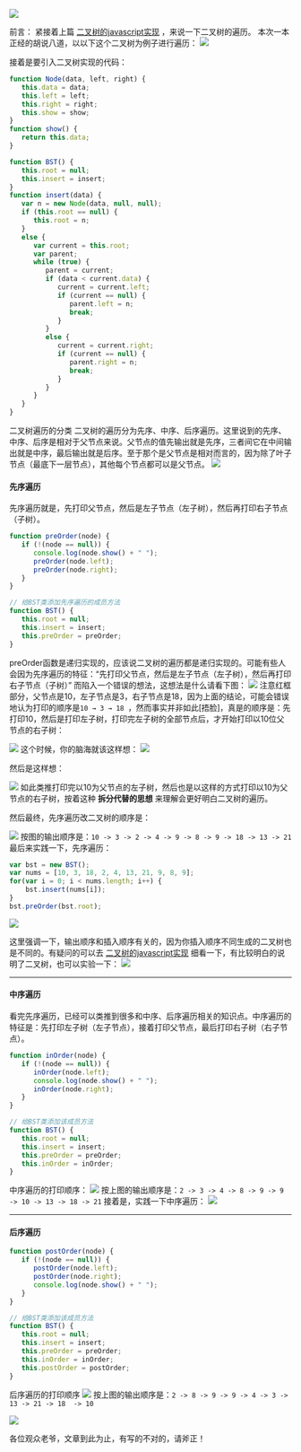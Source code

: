 
![](http://upload-images.jianshu.io/upload_images/2838289-f5a1cf5150caa1ab.png?imageMogr2/auto-orient/strip%7CimageView2/2/w/1240)

前言：
紧接着上篇  [二叉树的javascript实现](http://www.jianshu.com/p/35226880acb2) ，来说一下二叉树的遍历。
本次一本正经的胡说八道，以以下这个二叉树为例子进行遍历：
![](http://upload-images.jianshu.io/upload_images/2838289-3daeb5c545e5c721.png?imageMogr2/auto-orient/strip%7CimageView2/2/w/1240)

接着是要引入二叉树实现的代码：
```js
function Node(data, left, right) {
   this.data = data;
   this.left = left;
   this.right = right;
   this.show = show;
}
function show() {
   return this.data;
}

function BST() {
   this.root = null;
   this.insert = insert;
}
function insert(data) {
   var n = new Node(data, null, null);
   if (this.root == null) {
      this.root = n;
   }
   else {
      var current = this.root;
      var parent;
      while (true) {
         parent = current;
         if (data < current.data) {
            current = current.left;
            if (current == null) {
               parent.left = n;
               break;
            }
         }
         else {
            current = current.right;
            if (current == null) {
               parent.right = n;
               break;
            }
         }
      }
   }
}
```

二叉树遍历的分类
二叉树的遍历分为先序、中序、后序遍历。这里说到的先序、中序、后序是相对于父节点来说。父节点的值先输出就是先序，三者间它在中间输出就是中序，最后输出就是后序。至于那个是父节点是相对而言的，因为除了叶子节点（最底下一层节点），其他每个节点都可以是父节点。
![](http://upload-images.jianshu.io/upload_images/2838289-ba95130e0738830d.png?imageMogr2/auto-orient/strip%7CimageView2/2/w/1240)

#### 先序遍历
先序遍历就是，先打印父节点，然后是左子节点（左子树），然后再打印右子节点（子树）。
```js
function preOrder(node) {
   if (!(node == null)) {
      console.log(node.show() + " ");
      preOrder(node.left);
      preOrder(node.right);
   }
}

// 给BST类添加先序遍历的成员方法
function BST() {
   this.root = null;
   this.insert = insert;
   this.preOrder = preOrder;
}
```
preOrder函数是递归实现的，应该说二叉树的遍历都是递归实现的。可能有些人会因为先序遍历的特征：“先打印父节点，然后是左子节点（左子树），然后再打印右子节点（子树）” 而陷入一个错误的想法，这想法是什么请看下图：
![](http://upload-images.jianshu.io/upload_images/2838289-ce81e216fca99c93.png?imageMogr2/auto-orient/strip%7CimageView2/2/w/1240)
注意红框部分，父节点是10，左子节点是3，右子节点是18，因为上面的结论，可能会错误地认为打印的顺序是`10 → 3 → 18 `，然而事实并非如此[捂脸]，真是的顺序是：先打印10，然后是打印左子树，打印完左子树的全部节点后，才开始打印以10位父节点的右子树：

![](http://upload-images.jianshu.io/upload_images/2838289-123d7b9722e9a43e.png?imageMogr2/auto-orient/strip%7CimageView2/2/w/1240)
这个时候，你的脑海就该这样想：
![](http://upload-images.jianshu.io/upload_images/2838289-07040be1a2a54793.png?imageMogr2/auto-orient/strip%7CimageView2/2/w/1240)

然后是这样想：

![](http://upload-images.jianshu.io/upload_images/2838289-a48c2ac242f3e007.png?imageMogr2/auto-orient/strip%7CimageView2/2/w/1240)
如此类推打印完以10为父节点的左子树，然后也是以这样的方式打印以10为父节点的右子树，按着这种  **拆分代替的思想**  来理解会更好明白二叉树的遍历。

然后最终，先序遍历改二叉树的顺序是：

![](http://upload-images.jianshu.io/upload_images/2838289-4745ead9a13aaa9d.png?imageMogr2/auto-orient/strip%7CimageView2/2/w/1240)
按图的输出顺序是：` 10 -> 3 -> 2 -> 4 -> 9 -> 8 -> 9 -> 18 -> 13 -> 21 `
最后来实践一下，先序遍历：
```js
var bst = new BST();
var nums = [10, 3, 18, 2, 4, 13, 21, 9, 8, 9];
for(var i = 0; i < nums.length; i++) {
    bst.insert(nums[i]);
}
bst.preOrder(bst.root);
```

![](http://upload-images.jianshu.io/upload_images/2838289-f5173b222f16cec8.png?imageMogr2/auto-orient/strip%7CimageView2/2/w/1240)

这里强调一下，输出顺序和插入顺序有关的，因为你插入顺序不同生成的二叉树也是不同的。有疑问的可以去 [二叉树的javascript实现](http://www.jianshu.com/p/35226880acb2) 细看一下，有比较明白的说明了二叉树，也可以实验一下：
![](http://upload-images.jianshu.io/upload_images/2838289-da13ca026775f5e5.png?imageMogr2/auto-orient/strip%7CimageView2/2/w/1240)

-----

#### 中序遍历
看完先序遍历，已经可以类推到很多和中序、后序遍历相关的知识点。中序遍历的特征是：先打印左子树（左子节点），接着打印父节点，最后打印右子树（右子节点）。
```js
function inOrder(node) {
   if (!(node == null)) {
      inOrder(node.left);
      console.log(node.show() + " ");
      inOrder(node.right);
   }
}

// 给BST类添加该成员方法
function BST() {
   this.root = null;
   this.insert = insert;
   this.preOrder = preOrder;
   this.inOrder = inOrder;
}
```
中序遍历的打印顺序：
![](http://upload-images.jianshu.io/upload_images/2838289-c4b8e6b205daf67e.png?imageMogr2/auto-orient/strip%7CimageView2/2/w/1240)
按上图的输出顺序是：` 2 -> 3 -> 4 -> 8 -> 9 -> 9 -> 10 -> 13 -> 18 -> 21 `
接着是，实践一下中序遍历：
![](http://upload-images.jianshu.io/upload_images/2838289-f7147d8e222cc77c.png?imageMogr2/auto-orient/strip%7CimageView2/2/w/1240)

-------

#### 后序遍历
```js
function postOrder(node) {
   if (!(node == null)) {
      postOrder(node.left);
      postOrder(node.right);
      console.log(node.show() + " ");
   }
}

// 给BST类添加该成员方法
function BST() {
   this.root = null;
   this.insert = insert;
   this.preOrder = preOrder;
   this.inOrder = inOrder;
   this.postOrder = postOrder;
}
```
后序遍历的打印顺序
![](http://upload-images.jianshu.io/upload_images/2838289-40ce1a6b62a8dfc2.png?imageMogr2/auto-orient/strip%7CimageView2/2/w/1240)
按上图的输出顺序是：` 2 -> 8 -> 9 -> 9 -> 4 -> 3 -> 13 -> 21 -> 18  -> 10 `

![](http://upload-images.jianshu.io/upload_images/2838289-b98b04bb61c0aa6c.png?imageMogr2/auto-orient/strip%7CimageView2/2/w/1240)

各位观众老爷，文章到此为止，有写的不对的，请斧正！
